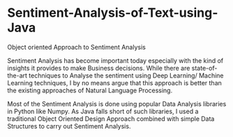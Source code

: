 # Sentiment-Analysis-of-Text-using-Java
Object oriented Approach to Sentiment Analysis

Sentiment Analysis has become important today especially with the kind of insights it provides to make Business decisions. While there are state-of-the-art techniques to Analyse the sentiment using Deep Learning/ Machine Learning techniques, I by no means argue that this approach is better than the existing approaches of Natural Language Processing. 

Most of the Sentiment Analysis is done using popular Data Analysis libraries in Python like Numpy. As Java falls short of such libraries, I used a traditional Object Oriented Design Approach combined with simple Data Structures to carry out Sentiment Analysis. 

